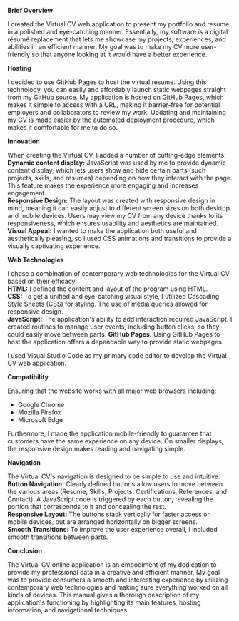 **Brief Overview**  

I created the Virtual CV web application to present my portfolio and resume in a polished and eye-catching manner. Essentially, my software is a digital résumé replacement that lets me showcase my projects, experiences, and abilities in an efficient manner. My goal was to make my CV more user-friendly so that anyone looking at it would have a better experience. 

**Hosting**

I decided to use GitHub Pages to host the virtual resume. Using this technology, you can easily and affordably launch static webpages straight from my GitHub source. My application is hosted on GitHub Pages, which makes it simple to access with a URL, making it barrier-free for potential employers and collaborators to review my work. Updating and maintaining my CV is made easier by the automated deployment procedure, which makes it comfortable for me to do so.  

**Innovation**  

When creating the Virtual CV, I added a number of cutting-edge elements:  
**Dynamic content display:** JavaScript was used by me to provide dynamic content display, which lets users show and hide certain parts (such projects, skills, and resumes) depending on how they interact with the page. This feature makes the experience more engaging and increases engagement.  
**Responsive Design:** The layout was created with responsive design in mind, meaning it can easily adjust to different screen sizes on both desktop and mobile devices. Users may view my CV from any device thanks to its responsiveness, which ensures usability and aesthetics are maintained.  
**Visual Appeal:** I wanted to make the application both useful and aesthetically pleasing, so I used CSS animations and transitions to provide a visually captivating experience.


**Web Technologies**  

I chose a combination of contemporary web technologies for the Virtual CV based on their efficacy:  
**HTML:** I defined the content and layout of the program using HTML.  
**CSS:** To get a unified and eye-catching visual style, I utilized Cascading Style Sheets (CSS) for styling. The use of media queries allowed for responsive design.  
**JavaScript:** The application's ability to add interaction required JavaScript. I created routines to manage user events, including button clicks, so they could easily move between parts.
**GitHub Pages:** Using GitHub Pages to host the application offers a dependable way to provide static webpages.

I used Visual Studio Code as my primary code editor to develop the Virtual CV web application.  


**Compatibility**  

Ensuring that the website works with all major web browsers including:  
- Google Chrome 
- Mozilla Firefox
- Microsoft Edge  

Furthermore, I made the application mobile-friendly to guarantee that customers have the same experience on any device. On smaller displays, the responsive design makes reading and navigating simple.  
 
**Navigation**  

The Virtual CV's navigation is designed to be simple to use and intuitive:  
**Button Navigation:** Clearly defined buttons allow users to move between the various areas (Resume, Skills, Projects, Certifications, References, and Contact). A JavaScript code is triggered by each button, revealing the portion that corresponds to it and concealing the rest.  
**Responsive Layout:** The buttons stack vertically for faster access on mobile devices, but are arranged horizontally on bigger screens.  
**Smooth Transitions:** To improve the user experience overall, I included smooth transitions between parts.  


**Conclusion**  

The Virtual CV online application is an embodiment of my dedication to provide my professional data in a creative and efficient manner. My goal was to provide consumers a smooth and interesting experience by utilizing contemporary web technologies and making sure everything worked on all kinds of devices. This manual gives a thorough description of my application's functioning by highlighting its main features, hosting information, and navigational techniques. 
